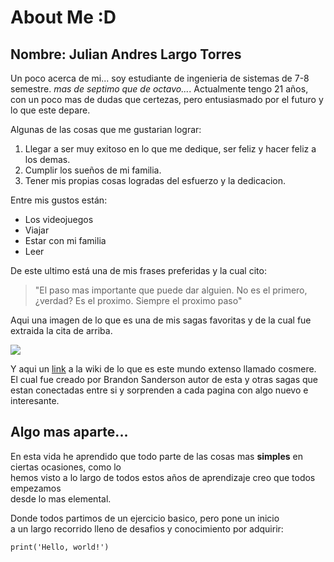 # About Me :D
## Nombre: Julian Andres Largo Torres


Un poco acerca de mi... soy estudiante de ingenieria de sistemas de 7-8 semestre. *mas de septimo que de octavo...*.
Actualmente tengo 21 años, con un poco mas de dudas que certezas, pero entusiasmado por el futuro y lo que este depare.

Algunas de las cosas que me gustarian lograr:

1. Llegar a ser muy exitoso en lo que me dedique, ser feliz y hacer feliz a los demas.
2. Cumplir los sueños de mi familia.
3. Tener mis propias cosas logradas del esfuerzo y la dedicacion.

Entre mis gustos están:
+ Los videojuegos
+ Viajar
+ Estar con mi familia
+ Leer

De este ultimo está una de mis frases preferidas y la cual cito:

> "El paso mas importante que puede dar alguien. No es el primero, ¿verdad?
> Es el proximo. Siempre el proximo paso"

Aqui una imagen de lo que es una de mis sagas favoritas y de la cual fue extraida la cita de arriba.

![](https://cosmere.es/wp-content/uploads/2017/08/prueba-3-portadas.jpg)

Y aqui un [link](https://cosmere.es) a la wiki de lo que es este mundo extenso llamado cosmere.\
El cual fue creado por Brandon Sanderson autor de esta y otras sagas que estan conectadas entre si y sorprenden a cada pagina con algo nuevo e interesante. 

## Algo mas aparte...

En esta vida he aprendido que todo parte de las cosas mas **simples** en ciertas ocasiones, como lo\
hemos visto a lo largo de todos estos años de aprendizaje creo que todos empezamos\
desde lo mas elemental.

Donde todos partimos de un ejercicio basico, pero pone un inicio\
a un largo recorrido lleno de desafios y conocimiento por adquirir:

`print('Hello, world!')`

